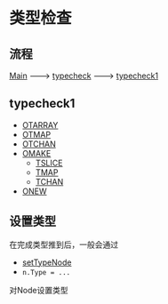 # 类型检查

## 流程

[Main](https://github.com/golang/go/blob/master/src/cmd/compile/internal/gc/main.go#L533-L560) ---> [typecheck](https://github.com/golang/go/blob/master/src/cmd/compile/internal/gc/typecheck.go#L295) ---> [typecheck1](https://github.com/golang/go/blob/master/src/cmd/compile/internal/gc/typecheck.go#L322)


## typecheck1

- [OTARRAY](https://github.com/golang/go/blob/master/src/cmd/compile/internal/gc/typecheck.go#L403-L456)
- [OTMAP](https://github.com/golang/go/blob/master/src/cmd/compile/internal/gc/typecheck.go#L458-L478)
- [OTCHAN](https://github.com/golang/go/blob/master/src/cmd/compile/internal/gc/typecheck.go#L480-L494)
- [OMAKE](https://github.com/golang/go/blob/master/src/cmd/compile/internal/gc/typecheck.go#L1665-L1774)
  - [TSLICE](https://github.com/golang/go/blob/master/src/cmd/compile/internal/gc/typecheck.go#L1690-L1723)
  - [TMAP](https://github.com/golang/go/blob/master/src/cmd/compile/internal/gc/typecheck.go#L1725-L1743)
  - [TCHAN](https://github.com/golang/go/blob/master/src/cmd/compile/internal/gc/typecheck.go#L1745-L1774)
- [ONEW](https://github.com/golang/go/blob/master/src/cmd/compile/internal/gc/typecheck.go#L1776-L1799)

## 设置类型

在完成类型推到后，一般会通过

- [setTypeNode](https://github.com/golang/go/blob/master/src/cmd/compile/internal/gc/typecheck.go#L3926-L3931)
- `n.Type = ...`

对Node设置类型